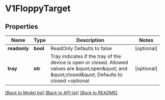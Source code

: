 # V1FloppyTarget

## Properties
Name | Type | Description | Notes
------------ | ------------- | ------------- | -------------
**readonly** | **bool** | ReadOnly Defaults to false | [optional] 
**tray** | **str** | Tray indicates if the tray of the device is open or closed. Allowed values are \&quot;open\&quot; and \&quot;closed\&quot; Defaults to closed +optional | [optional] 

[[Back to Model list]](../README.md#documentation-for-models) [[Back to API list]](../README.md#documentation-for-api-endpoints) [[Back to README]](../README.md)


